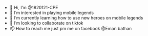 - 👋 Hi, I’m @1820121-CPE
- 👀 I’m interested in playing mobile legends
- 🌱 I’m currently learning how to use new heroes on mobile legends
- 💞️ I’m looking to collaborate on tiktok
- 📫 How to reach me just pm me on facebook @Eman bathan

<!---
1820121-CPE/1820121-CPE is a ✨ special ✨ repository because its `README.md` (this file) appears on your GitHub profile.
You can click the Preview link to take a look at your changes.
--->
